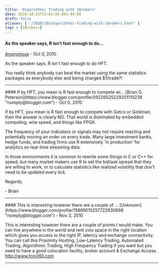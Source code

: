 ```yaml
---
title: 'Algorithmic Trading with IBrokers'
date: 2010-10-25T22:01:00.001-05:00
draft: false
aliases: [ "/2010/10/algorithmic-trading-with-ibrokers.html" ]
tags : [IBrokers]
---
```


#### As the speaker says, R isn't fast enough to do...
[Anonymous]( "noreply@blogger.com") - <time datetime="2010-10-31T15:19:07.375-05:00">Oct 0, 2010</time>

As the speaker says, R isn't fast enough to do HFT.  
  
You really think anybody can beat the market using the same statistics packages as everybody else and being charged $1/trade?!
<hr />
#### If by HFT, you mean is R fast enough to compete wi...
[Brian G. Peterson](https://www.blogger.com/profile/09226525229201110236 "noreply@blogger.com") - <time datetime="2010-10-31T18:59:07.644-05:00">Oct 0, 2010</time>

If by HFT, you mean is R fast enough to compete with Getco or Goldman, then the answer is clearly NO. That world is dominated by embedded computing, wire speed, and things like FPGA.  
  
The frequency of your indicators or signals may not require reacting and potentially moving an order on every trade. Many large investment banks, hedge funds, and trading firms use R extensively 'in production' for analytics on real-time streaming data.  
  
In those environments it is common to rewrite some things in C or C++ for speed, but many market makers use R to set the bid/ask spread that they are willing to work, or to calculate statistics like realized volatility that don't need to be updated every tick.  
  
Regards,  
  
\- Brian
<hr />
#### This is interesting however there are a couple of ...
[Unknown](https://www.blogger.com/profile/15869015257722630698 "noreply@blogger.com") - <time datetime="2010-11-17T12:39:40.791-06:00">Nov 3, 2010</time>

This is interesting however there are a couple of points I would make. You can live anywhere in the world and rent colo space in the right location which gives you access to the right IP, latency and exchange connectivity. You can call this Proximity Hosting, Low-Latency Trading, Automated Trading, Algorithmic Trading, High Frequency Trading if you want but you need to have a good colocation facility, broker account & Exchange Access. http://www.fcm360.com
<hr />
